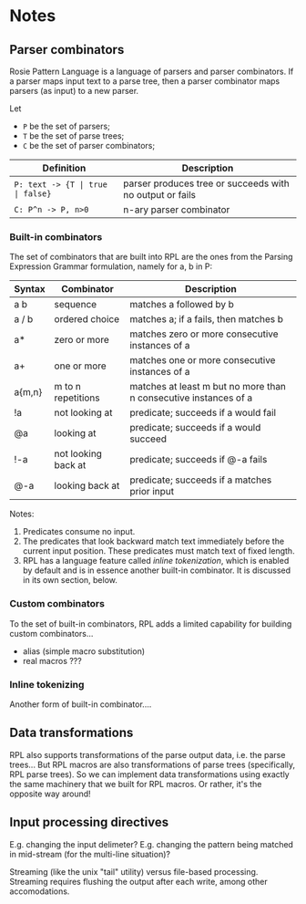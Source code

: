 <!--  -*- Mode: GFM; -*-                        -->
<!--                                            -->
<!-- types.md   Notes on Rosie Pattern Language -->
<!--                                            -->
<!-- (c) 2016, Jamie A. Jennings                -->



# Notes

## Parser combinators

Rosie Pattern Language is a language of parsers and parser combinators.  If a parser maps input text to a parse tree, then a parser combinator maps parsers (as input) to a new parser.

Let
* `P` be the set of parsers;
* `T` be the set of parse trees;
* `C` be the set of parser combinators;

| Definition                          | Description                                              |
|-------------------------------------|----------------------------------------------------------|
|  `P: text -> {T \| true \| false}`  | parser produces tree or succeeds with no output or fails |
|  `C: P^n -> P, n>0`                 | n-ary parser combinator                                  |


### Built-in combinators

The set of combinators that are built into RPL are the ones from the Parsing Expression Grammar formulation, namely for a, b in P:

Syntax   | Combinator          | Description
---------|---------------------|------------
a b      | sequence            | matches a followed by b
a / b    | ordered choice      | matches a; if a fails, then matches b
a*       | zero or more        | matches zero or more consecutive instances of a
a+       | one or more         | matches one or more consecutive instances of a
a{m,n}   | m to n repetitions  | matches at least m but no more than n consecutive instances of a
!a       | not looking at      | predicate; succeeds if a would fail
@a       | looking at          | predicate; succeeds if a would succeed
!-a      | not looking back at | predicate; succeeds if @-a fails
@-a      | looking back at     | predicate; succeeds if a matches prior input

Notes:
1. Predicates consume no input.
2. The predicates that look backward match text immediately before the current
input position.  These predicates must match text of fixed length.
3. RPL has a language feature called _inline tokenization_, which is enabled by default and is in essence another built-in combinator.  It is discussed in its own section, below.


### Custom combinators

To the set of built-in combinators, RPL adds a limited capability for building custom combinators...
* alias (simple macro substitution)
* real macros ???


### Inline tokenizing

Another form of built-in combinator....


## Data transformations

RPL also supports transformations of the parse output data, i.e. the parse trees...
But RPL macros are also transformations of parse trees (specifically, RPL parse trees).  So we can implement data transformations using exactly the same machinery that we built for RPL macros.  Or rather, it's the opposite way around!


## Input processing directives

E.g. changing the input delimeter?
E.g. changing the pattern being matched in mid-stream (for the multi-line situation)?

Streaming (like the unix "tail" utility) versus file-based processing.  Streaming requires flushing the output after each write, among other accomodations. 

